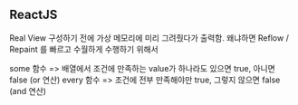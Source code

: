 ## ReactJS
Real View 구성하기 전에 가상 메모리에 미리 그려줬다가 출력함.
왜냐하면 Reflow / Repaint 를 빠르고 수월하게 수행하기 위해서

some 함수 => 배열에서 조건에 만족하는 value가 하나라도 있으면 true, 아니면 false (or 연산)
every 함수 => 조건에 전부 만족해야만 true, 그렇지 않으면 false (and 연산)
